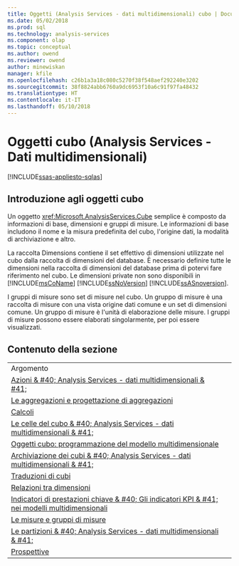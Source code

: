 ```yaml
---
title: Oggetti (Analysis Services - dati multidimensionali) cubo | Documenti Microsoft
ms.date: 05/02/2018
ms.prod: sql
ms.technology: analysis-services
ms.component: olap
ms.topic: conceptual
ms.author: owend
ms.reviewer: owend
author: minewiskan
manager: kfile
ms.openlocfilehash: c26b1a3a18c080c5270f38f548aef292240e3202
ms.sourcegitcommit: 38f8824abb6760a9dc6953f10a6c91f97fa48432
ms.translationtype: HT
ms.contentlocale: it-IT
ms.lasthandoff: 05/10/2018
---
```

# <a name="cube-objects-analysis-services---multidimensional-data"></a>Oggetti cubo (Analysis Services - Dati multidimensionali)
[!INCLUDE[ssas-appliesto-sqlas](../../includes/ssas-appliesto-sqlas.md)]
    
## <a name="introducing-cube-objects"></a>Introduzione agli oggetti cubo  
 Un oggetto <xref:Microsoft.AnalysisServices.Cube> semplice è composto da informazioni di base, dimensioni e gruppi di misure. Le informazioni di base includono il nome e la misura predefinita del cubo, l'origine dati, la modalità di archiviazione e altro.  
  
 La raccolta Dimensions contiene il set effettivo di dimensioni utilizzate nel cubo dalla raccolta di dimensioni del database. È necessario definire tutte le dimensioni nella raccolta di dimensioni del database prima di potervi fare riferimento nel cubo. Le dimensioni private non sono disponibili in [!INCLUDE[msCoName](../../includes/msconame-md.md)] [!INCLUDE[ssNoVersion](../../includes/ssnoversion-md.md)] [!INCLUDE[ssASnoversion](../../includes/ssasnoversion-md.md)].  
  
 I gruppi di misure sono set di misure nel cubo. Un gruppo di misure è una raccolta di misure con una vista origine dati comune e un set di dimensioni comune. Un gruppo di misure è l'unità di elaborazione delle misure. I gruppi di misure possono essere elaborati singolarmente, per poi essere visualizzati.  
  
## <a name="in-this-section"></a>Contenuto della sezione  
  
|||  
|-|-|  
|Argomento||  
|[Azioni & #40; Analysis Services - dati multidimensionali & #41;](../../analysis-services/multidimensional-models/actions-analysis-services-multidimensional-data.md)||  
|[Le aggregazioni e progettazione di aggregazioni](../../analysis-services/multidimensional-models-olap-logical-cube-objects/aggregations-and-aggregation-designs.md)||  
|[Calcoli](../../analysis-services/multidimensional-models-olap-logical-cube-objects/calculations.md)||  
|[Le celle del cubo & #40; Analysis Services - dati multidimensionali & #41;](../../analysis-services/multidimensional-models-olap-logical-cube-objects/cube-cells-analysis-services-multidimensional-data.md)||  
|[Oggetti cubo: programmazione del modello multidimensionale](../../analysis-services/multidimensional-models-olap-logical-cube-objects/cube-properties-multidimensional-model-programming.md)||  
|[Archiviazione dei cubi & #40; Analysis Services - dati multidimensionali & #41;](../../analysis-services/multidimensional-models-olap-logical-cube-objects/cube-storage-analysis-services-multidimensional-data.md)||  
|[Traduzioni di cubi](../../analysis-services/multidimensional-models-olap-logical-cube-objects/cube-translations.md)||  
|[Relazioni tra dimensioni](../../analysis-services/multidimensional-models-olap-logical-cube-objects/dimension-relationships.md)||  
|[Indicatori di prestazioni chiave & #40; Gli indicatori KPI & #41; nei modelli multidimensionali](../../analysis-services/multidimensional-models/key-performance-indicators-kpis-in-multidimensional-models.md)||  
|[Le misure e gruppi di misure](../../analysis-services/multidimensional-models/measures-and-measure-groups.md)||  
|[Le partizioni & #40; Analysis Services - dati multidimensionali & #41;](../../analysis-services/multidimensional-models-olap-logical-cube-objects/partitions-analysis-services-multidimensional-data.md)||  
|[Prospettive](../../analysis-services/multidimensional-models-olap-logical-cube-objects/perspectives.md)||  
  
  
